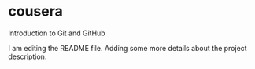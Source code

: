 # cousera
Introduction to Git and GitHub

I am editing the README file. Adding some more details about the project description.

